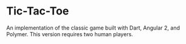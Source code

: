 Tic-Tac-Toe
======

An implementation of the classic game built with Dart, Angular 2, and Polymer. This version requires two human players.